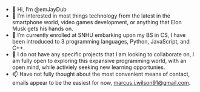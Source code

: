 - 👋 Hi, I’m @emJayDub 
- 👀 I’m interested in most things technology from the latest in the smartphone world, video games development, or anything that Elon Musk gets his hands on. 
- 🌱 I’m currently enrolled at SNHU embarking upon my BS in CS, I have been introduced to 3 programming languages, Python, JavaScript, and C++.
- 💞️ I do not have any specific projects that I am looking to collaborate on, I am fully open to exploring this expansive programming world, with an open mind, while activiely seeking new learning opportunies.
- 📫 Have not fully thought about the most convenient means of contact, emails appear to be the easiest for now, marcus.j.wilson91@gmail.com.

<!---
emJayDub/emJayDub is a ✨ special ✨ repository because its `README.md` (this file) appears on your GitHub profile.
You can click the Preview link to take a look at your changes.
--->
